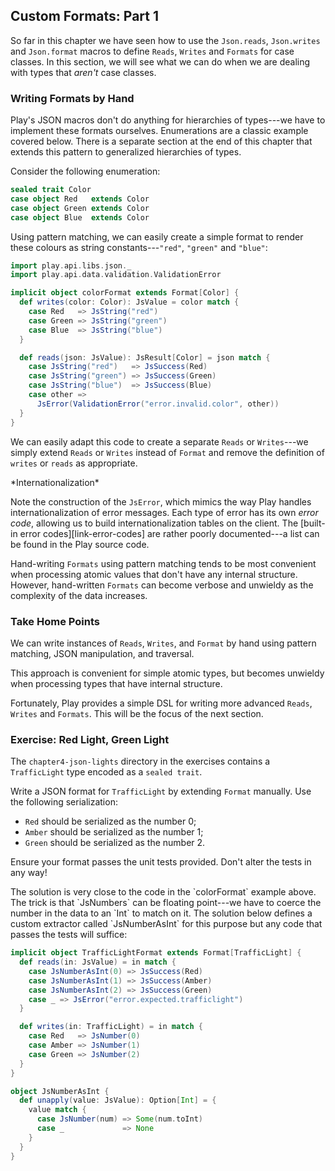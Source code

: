 ## Custom Formats: Part 1

So far in this chapter we have seen how to use the `Json.reads`, `Json.writes` and `Json.format` macros to define `Reads`, `Writes` and `Formats` for case classes. In this section, we will see what we can do when we are dealing with types that *aren't* case classes.

### Writing Formats by Hand

Play's JSON macros don't do anything for hierarchies of types---we have to implement these formats ourselves. Enumerations are a classic example covered below. There is a separate section at the end of this chapter that extends this pattern to generalized hierarchies of types.

Consider the following enumeration:

~~~ scala
sealed trait Color
case object Red   extends Color
case object Green extends Color
case object Blue  extends Color
~~~

Using pattern matching, we can easily create a simple format to render these colours as string constants---`"red"`, `"green"` and `"blue"`:

~~~ scala
import play.api.libs.json._
import play.api.data.validation.ValidationError

implicit object colorFormat extends Format[Color] {
  def writes(color: Color): JsValue = color match {
    case Red   => JsString("red")
    case Green => JsString("green")
    case Blue  => JsString("blue")
  }

  def reads(json: JsValue): JsResult[Color] = json match {
    case JsString("red")   => JsSuccess(Red)
    case JsString("green") => JsSuccess(Green)
    case JsString("blue")  => JsSuccess(Blue)
    case other =>
      JsError(ValidationError("error.invalid.color", other))
  }
}
~~~

We can easily adapt this code to create a separate `Reads` or `Writes`---we simply extend `Reads` or `Writes` instead of `Format` and remove the definition of `writes` or `reads` as appropriate.

<div class="callout callout-warning">
*Internationalization*

Note the construction of the `JsError`, which mimics the way Play handles internationalization of error messages. Each type of error has its own *error code*, allowing us to build internationalization tables on the client. The [built-in error codes][link-error-codes] are rather poorly documented---a list can be found in the Play source code.


</div>

Hand-writing `Formats` using pattern matching tends to be most convenient when processing atomic values that don't have any internal structure. However, hand-written `Formats` can become verbose and unwieldy as the complexity of the data increases.

### Take Home Points

We can write instances of `Reads`, `Writes`, and `Format` by hand using pattern matching, JSON manipulation, and traversal.

This approach is convenient for simple atomic types, but becomes unwieldy when processing types that have internal structure.

Fortunately, Play provides a simple DSL for writing more advanced `Reads`, `Writes` and `Formats`. This will be the focus of the next section.

### Exercise: Red Light, Green Light

The `chapter4-json-lights` directory in the exercises
contains a `TrafficLight` type encoded as a `sealed trait`.

Write a JSON format for `TrafficLight` by extending `Format` manually.
Use the following serialization:

 - `Red`   should be serialized as the number 0;
 - `Amber` should be serialized as the number 1;
 - `Green` should be serialized as the number 2.

Ensure your format passes the unit tests provided.
Don't alter the tests in any way!

<div class="solution">
The solution is very close to the code in the `colorFormat` example above.
The trick is that `JsNumbers` can be floating point---we
have to coerce the number in the data to an `Int` to match on it.
The solution below defines a custom extractor called `JsNumberAsInt` for this purpose
but any code that passes the tests will suffice:

~~~ scala
implicit object TrafficLightFormat extends Format[TrafficLight] {
  def reads(in: JsValue) = in match {
    case JsNumberAsInt(0) => JsSuccess(Red)
    case JsNumberAsInt(1) => JsSuccess(Amber)
    case JsNumberAsInt(2) => JsSuccess(Green)
    case _ => JsError("error.expected.trafficlight")
  }

  def writes(in: TrafficLight) = in match {
    case Red   => JsNumber(0)
    case Amber => JsNumber(1)
    case Green => JsNumber(2)
  }
}

object JsNumberAsInt {
  def unapply(value: JsValue): Option[Int] = {
    value match {
      case JsNumber(num) => Some(num.toInt)
      case _             => None
    }
  }
}
~~~
</div>

